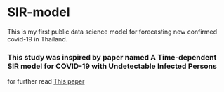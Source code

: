 # SIR-model
This is my first public data science model for forecasting new confirmed covid-19 in Thailand.
<h3> This study was inspired by paper named A Time-dependent SIR model for COVID-19 with Undetectable Infected Persons </h3>

for further read
<a href='https://arxiv.org/abs/2003.00122'>This paper</a>
